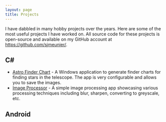 ```yaml
---
layout: page
title: Projects
---
```


I have dabbled in many hobby projects over the years. Here are some of the most useful projects I have worked on. All source code for these projects is open-source and available on my GitHub account at https://github.com/sjmeunier/.

## C&#35;
* [Astro Finder Chart](https://github.com/sjmeunier/astro-finder-chart) - A Windows application to generate finder charts for finding stars in the telescope. The app is very configurable and allows you to save the images.
* [Image Processor](https://github.com/sjmeunier/image-processor) - A simple image processing app showcasing various processing techniques including blur, sharpen, converting to greyscale, etc.

## Android